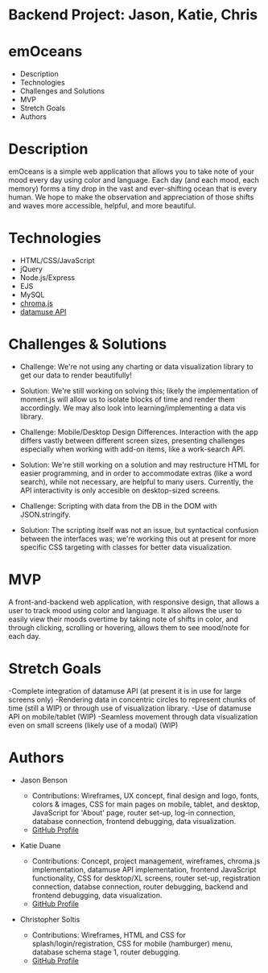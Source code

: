 # Backend Project: Jason, Katie, Chris

# emOceans

* Description
* Technologies
* Challenges and Solutions
* MVP
* Stretch Goals
* Authors

# Description
emOceans is a simple web application that allows you to take note of your mood every day using color and language. Each day (and each mood, each memory) forms a tiny drop in the vast and ever-shifting ocean that is every human. We hope to make the observation and appreciation of those shifts and waves more accessible, helpful, and more beautiful.

# Technologies
- HTML/CSS/JavaScript
- jQuery
- Node.js/Express
- EJS
- MySQL
- [chroma.js](https://gka.github.io/chroma.js/)
- [datamuse API](https://www.datamuse.com/api/)

# Challenges & Solutions
- Challenge: We're not using any charting or data visualization library to get our
data to render beautifully!
- Solution: We're still working on solving this; likely the implementation of moment.js will allow us to isolate blocks of time and render them accordingly. We may also look into learning/implementing a data vis library.

- Challenge: Mobile/Desktop Design Differences. Interaction with the app differs vastly between 
different screen sizes, presenting challenges especially when working with add-on items, like a work-search API.
- Solution: We're still working on a solution and may restructure HTML for easier programming, and in order to accommodate extras (like a word search), while not necessary, are helpful to many users. Currently, the API interactivity is only accesible on desktop-sized screens.

- Challenge: Scripting with data from the DB in the DOM with JSON.stringify.
- Solution: The scripting itself was not an issue, but syntactical confusion between the interfaces was; we're working this out at present for more specific CSS targeting with classes for better data visualization.  

# MVP
A front-and-backend web application, with responsive design, that allows a user to track mood using color and language. It also allows the user to easily view their moods overtime by taking note of shifts in color, and through clicking, scrolling or hovering, allows them to see mood/note for each day.

# Stretch Goals
-Complete integration of datamuse API (at present it is in use for large screens only)
-Rendering data in concentric circles to represent chunks of time (still a WIP) or through use of visualization library.
-Use of datamuse API on mobile/tablet (WIP)
-Seamless movement through data visualization even on small screens (likely use of a modal) (WIP)

# Authors
- Jason Benson
  - Contributions: Wireframes, UX concept, final design and logo, fonts, colors & images, CSS for main pages on mobile, tablet, and desktop, JavaScript for 'About' page, router set-up, log-in connection, database connection, frontend debugging, data visualization.
  - [GitHub Profile](https://github.com/jasonpbenson)

- Katie Duane
  - Contributions: Concept, project management, wireframes, chroma.js implementation, datamuse API implementation, frontend JavaScript functionality, CSS for desktop/XL screens, router set-up, registration connection, databse connection, router debugging, backend and frontend debugging, data visualization.
  - [GitHub Profile](https://github.com/katiejduane)
  
- Christopher Soltis
  - Contributions: Wireframes, HTML and CSS for splash/login/registration, CSS for mobile (hamburger) menu, database schema stage 1, router debugging.
  - [GitHub Profile](https://github.com/cdsalty)

  